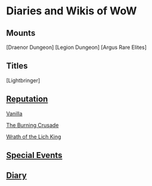# Diaries and Wikis of WoW

## Mounts
[Draenor Dungeon]
[Legion Dungeon]
[Argus Rare Elites]

## Titles
[Lightbringer]

## [Reputation](https://david-dhc.github.io/World-of-Warcraft/Reputation/)

[Vanilla](https://david-dhc.github.io/World-of-Warcraft/Reputation/Vanilla.html)

[The Burning Crusade](https://david-dhc.github.io/World-of-Warcraft/Reputation/TBC.html)

[Wrath of the Lich King](https://david-dhc.github.io/World-of-Warcraft/Reputation/WLK.html)

## [Special Events]()

## [Diary](https://david-dhc.github.io/World-of-Warcraft/Diary.html)

